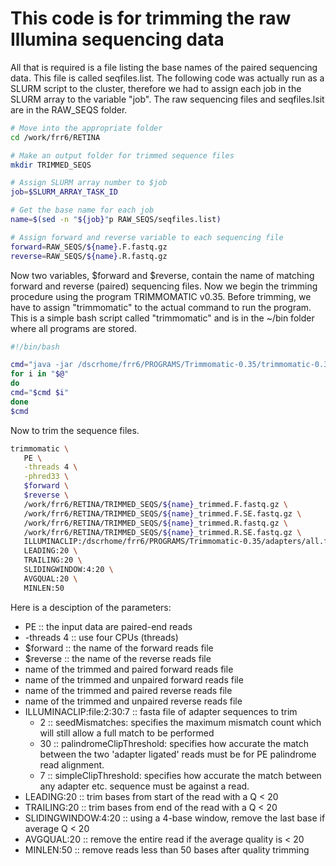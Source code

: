 # This code is for trimming the raw Illumina sequencing data
All that is required is a file listing the base names of the paired sequencing data.  This file is called seqfiles.list.  The following code was actually run as a SLURM script to the cluster, therefore we had to assign each job in the SLURM array to the variable "job".  The raw sequencing files and seqfiles.lsit are in the RAW_SEQS folder.

```bash
# Move into the appropriate folder
cd /work/frr6/RETINA

# Make an output folder for trimmed sequence files
mkdir TRIMMED_SEQS

# Assign SLURM array number to $job
job=$SLURM_ARRAY_TASK_ID

# Get the base name for each job
name=$(sed -n "${job}"p RAW_SEQS/seqfiles.list)

# Assign forward and reverse variable to each sequencing file
forward=RAW_SEQS/${name}.F.fastq.gz
reverse=RAW_SEQS/${name}.R.fastq.gz
```

Now two variables, $forward and $reverse, contain the name of matching forward and reverse (paired) sequencing files.  Now we begin the trimming procedure using the program TRIMMOMATIC v0.35.  Before trimming, we have to assign "trimmomatic" to the actual command to run the program.  This is a simple bash script called "trimmomatic" and is in the ~/bin folder where all programs are stored.
```bash
#!/bin/bash

cmd="java -jar /dscrhome/frr6/PROGRAMS/Trimmomatic-0.35/trimmomatic-0.35.jar"
for i in "$@"
do
cmd="$cmd $i"
done
$cmd
```

Now to trim the sequence files.
```bash
trimmomatic \
   PE \
   -threads 4 \
   -phred33 \
   $forward \
   $reverse \
   /work/frr6/RETINA/TRIMMED_SEQS/${name}_trimmed.F.fastq.gz \
   /work/frr6/RETINA/TRIMMED_SEQS/${name}_trimmed.F.SE.fastq.gz \
   /work/frr6/RETINA/TRIMMED_SEQS/${name}_trimmed.R.fastq.gz \
   /work/frr6/RETINA/TRIMMED_SEQS/${name}_trimmed.R.SE.fastq.gz \
   ILLUMINACLIP:/dscrhome/frr6/PROGRAMS/Trimmomatic-0.35/adapters/all.fa:2:30:7 \
   LEADING:20 \
   TRAILING:20 \
   SLIDINGWINDOW:4:20 \
   AVGQUAL:20 \
   MINLEN:50
```
Here is a desciption of the parameters:
- PE :: the input data are paired-end reads
- -threads 4 :: use four CPUs (threads)
- $forward :: the name of the forward reads file
- $reverse :: the name of the reverse reads file
- name of the trimmed and paired forward reads file
- name of the trimmed and unpaired forward reads file
- name of the trimmed and paired reverse reads file
- name of the trimmed and unpaired reverse reads file
- ILLUMINACLIP:file:2:30:7 :: fasta file of adapter sequences to trim
  * 2 :: seedMismatches: specifies the maximum mismatch count which will still allow a full match to be performed
  * 30 :: palindromeClipThreshold: specifies how accurate the match between the two 'adapter ligated' reads must be for PE palindrome read alignment.
  * 7 :: simpleClipThreshold: specifies how accurate the match between any adapter etc. sequence must be against a read.
 - LEADING:20 :: trim bases from start of the read with a Q < 20
 - TRAILING:20 :: trim bases from end of the read with a Q < 20
 - SLIDINGWINDOW:4:20 :: using a 4-base window, remove the last base if average Q < 20
 - AVGQUAL:20 :: remove the entire read if the average quality is < 20
 - MINLEN:50 :: remove reads less than 50 bases after quality trimming
 
